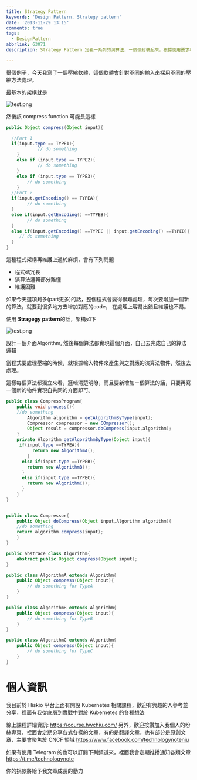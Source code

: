 ```yaml
---
title: Strategy Pattern
keywords: 'Design Pattern, Strategy pattern'
date: '2013-11-29 13:15'
comments: true
tags:
  - DesignPattern
abbrlink: 63071
description: Strategy Pattern 定義一系列的演算法，ㄧ個個封裝起來，根據使用要求不同而採用不同的演算法。最基本且直觀的方式就是採用程式語言本身提供的多型來完成。一個簡單的範例就是假設有一個壓縮軟體，其提供各種不同的壓縮演算法，在這個範例中，壓縮程式本身只會有一個對應的壓縮函式呼叫，我們將不同的演算法都採取不同的實現，這樣可以避免在壓縮的函式中，要大量的透過 if/else 的方式來判斷要怎麼執行

---
```


舉個例子，今天我寫了一個壓縮軟體，這個軟體會針對不同的輸入來採用不同的壓縮方法處理。

最基本的架構就是

![test.png](http://user-image.logdown.io/user/415/blog/415/post/164808/EvZSJm01SUaRoF83qu9z_test.png)

然後該 compress function 可能長這樣


``` java
public Object compress(Object input){

  //Part 1
  if(input.type == TYPE1){
			// do something
	}
    else if (input.type == TYPE2){
			// do something
	}
    else if (input.type == TYPE3){
    	// do something
    }
  //Part 2
  if(input.getEncoding() == TYPEA){
    	// do something
  }
  else if(input.getEncoding() ==TYPEB){
    	// do something
  }
  else if(input.getEncoding() ==TYPEC || input.getEncoding() ==TYPED){
     // do something
  }
}
```

這種程式架構再維護上過於麻煩，會有下列問題

- 程式碼冗長
- 演算法邏輯部分難懂
- 維護困難

如果今天選項夠多(part更多)的話，整個程式會變得很難處理，每次要增加一個新的算法，就要到很多地方去增加對應的code，
在處理上容易出錯且維護也不易。

使用 **Stragegy pattern**的話，架構如下

![test.png](http://user-image.logdown.io/user/415/blog/415/post/164808/HKjsXtjmRiOexmpHHndH_test.png)


設計ㄧ個介面Algorithm, 然後每個算法都實現這個介面，自己去完成自己的算法邏輯

當程式要處理壓縮的時候，就根據輸入物件來產生與之對應的演算法物件，然後去處理。

這樣每個算法都獨立來看，邏輯清楚明瞭，而且要新增加ㄧ個算法的話，只要再寫一個新的物件實現自共同的介面即可。


``` java
public class CompressProgram{
	public void process(){
  	//do something
		Algorithm algorithm = getAlgorithmByType(input);
    	Compressor compressor = new COmpressor();
		Object result = compressor.doCompress(input,algorithm);
	}
	private Algorithm getAlgorithmByType(Object input){
   	 if(input.type ==TYPEA){
    	  return new AlgorithmA();
    	}
      else if(input.type ==TYPEB){
        return new AlgorithmB();
      }
      else if(input.type ==TYPEC){
        return new AlgorithmC();
      }
	}
}


public class Compressor{
	public Object doCompress(Object input,Algorithm algorithm){
  	//do something
  	return algorithm.compress(input);
	}
}

public abstrace class Algorithm{
	abstract public Object compress(Object input);
}

public class AlgorithmA extends Algorithm{
	public Object compress(Object input){
		// do something for TypeA
	}
}

public class AlgorithmB extends Algorithm{
	public Object compress(Object input){
		// do something for TypeB
	}
}

public class AlgorithmC extends Algorithm{
	public Object compress(Object input){
		// do something for TypeC
	}
}

```

# 個人資訊
我目前於 Hiskio 平台上面有開設 Kubernetes 相關課程，歡迎有興趣的人參考並分享，裡面有我從底層到實戰中對於 Kubernetes 的各種想法

線上課程詳細資訊: https://course.hwchiu.com/
另外，歡迎按讚加入我個人的粉絲專頁，裡面會定期分享各式各樣的文章，有的是翻譯文章，也有部分是原創文章，主要會聚焦於 CNCF 領域
https://www.facebook.com/technologynoteniu

如果有使用 Telegram 的也可以訂閱下列頻道來，裡面我會定期推播通知各類文章
https://t.me/technologynote

你的捐款將給予我文章成長的動力
<script type="text/javascript" src="https://cdnjs.buymeacoffee.com/1.0.0/button.prod.min.js" data-name="bmc-button" data-slug="hwchiu" data-color="#000000" data-emoji=""  data-font="Cookie" data-text="Buy me a coffee" data-outline-color="#fff" data-font-color="#fff" data-coffee-color="#fd0" ></script>
